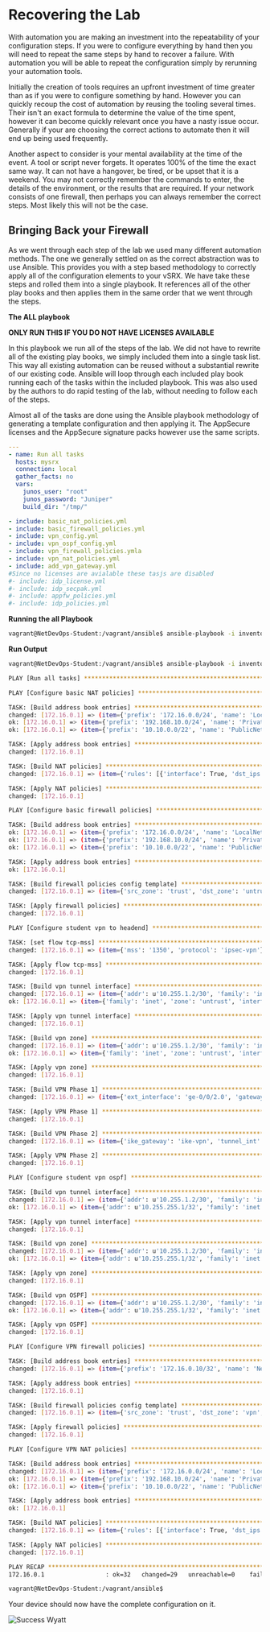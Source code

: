Recovering the Lab
==================

With automation you are making an investment into the repeatability of your configuration steps. If you were to configure everything by hand then you will need to repeat the same steps by hand to recover a failure. With automation you will be able to repeat the configuration simply by rerunning your automation tools.

Initially the creation of tools requires an upfront investment of time greater than as if you were to configure something by hand. However you can quickly recoup the cost of automation by reusing the tooling several times. Their isn't an exact formula to determine the value of the time spent, however it can become quickly relevant once you have a nasty issue occur. Generally if your are choosing the correct actions to automate then it will end up being used frequently.

Another aspect to consider is your mental availability at the time of the event. A tool or script never forgets. It operates 100% of the time the exact same way. It can not have a hangover, be tired, or be upset that it is a weekend. You may not correctly remember the commands to enter, the details of the environment, or the results that are required. If your network consists of one firewall, then perhaps you can always remember the correct steps. Most likely this will not be the case.

Bringing Back your Firewall
---------------------------

As we went through each step of the lab we used many different automation methods. The one we generally settled on as the correct abstraction was to use Ansible. This provides you with a step based methodology to correctly apply all of the configuration elements to your vSRX. We have take these steps and rolled them into a single playbook. It references all of the other play books and then applies them in the same order that we went through the steps.

**The ALL playbook**

**ONLY RUN THIS IF YOU DO NOT HAVE LICENSES AVAILABLE**

In this playbook we run all of the steps of the lab. We did not have to rewrite all of the existing play books, we simply included them into a single task list. This way all existing automation can be reused without a substantial rewrite of our existing code. Ansible will loop through each included play book running each of the tasks within the included playbook. This was also used by the authors to do rapid testing of the lab, without needing to follow each of the steps.

Almost all of the tasks are done using the Ansible playbook methodology of generating a template configuration and then applying it. The AppSecure licenses and the AppSecure signature packs however use the same scripts.

```yaml
---
- name: Run all tasks
  hosts: mysrx
  connection: local
  gather_facts: no
  vars:
    junos_user: "root"
    junos_password: "Juniper"
    build_dir: "/tmp/"

- include: basic_nat_policies.yml
- include: basic_firewall_policies.yml
- include: vpn_config.yml
- include: vpn_ospf_config.yml
- include: vpn_firewall_policies.ymla
- include: vpn_nat_policies.yml
- include: add_vpn_gateway.yml
#Since no licenses are avialable these tasjs are disabled
#- include: idp_license.yml
#- include: idp_secpak.yml
#- include: appfw_policies.yml
#- include: idp_policies.yml
```

**Running the all Playbook**

```bash
vagrant@NetDevOps-Student:/vagrant/ansible$ ansible-playbook -i inventory.yml playbooks/all-nolic.yml
```

**Run Output**

```bash
vagrant@NetDevOps-Student:/vagrant/ansible$ ansible-playbook -i inventory.yml playbooks/all-nolic.yml

PLAY [Run all tasks] **********************************************************

PLAY [Configure basic NAT policies] *******************************************

TASK: [Build address book entries] ********************************************
changed: [172.16.0.1] => (item={'prefix': '172.16.0.0/24', 'name': 'LocalNet'})
ok: [172.16.0.1] => (item={'prefix': '192.168.10.0/24', 'name': 'PrivateNet'})
ok: [172.16.0.1] => (item={'prefix': '10.10.0.0/22', 'name': 'PublicNet'})

TASK: [Apply address book entries] ********************************************
changed: [172.16.0.1]

TASK: [Build NAT policies] ****************************************************
changed: [172.16.0.1] => (item={'rules': [{'interface': True, 'dst_ips': ['0.0.0.0/0'], 'name': 'rule1', 'src_ips': ['172.16.0.0/24']}], 'src_zone': 'trust', 'rule_set': 'fw-nat', 'dst_zone': 'untrust'})

TASK: [Apply NAT policies] ****************************************************
changed: [172.16.0.1]

PLAY [Configure basic firewall policies] **************************************

TASK: [Build address book entries] ********************************************
ok: [172.16.0.1] => (item={'prefix': '172.16.0.0/24', 'name': 'LocalNet'})
ok: [172.16.0.1] => (item={'prefix': '192.168.10.0/24', 'name': 'PrivateNet'})
ok: [172.16.0.1] => (item={'prefix': '10.10.0.0/22', 'name': 'PublicNet'})

TASK: [Apply address book entries] ********************************************
ok: [172.16.0.1]

TASK: [Build firewall policies config template] *******************************
changed: [172.16.0.1] => (item={'src_zone': 'trust', 'dst_zone': 'untrust', 'src_ips': ['LocalNet'], 'action': 'permit', 'dst_ips': ['any'], 'apps': ['any'], 'policy_name': 'Allow_Policy'})

TASK: [Apply firewall policies] ***********************************************
changed: [172.16.0.1]

PLAY [Configure student vpn to headend] ***************************************

TASK: [set flow tcp-mss] ******************************************************
changed: [172.16.0.1] => (item={'mss': '1350', 'protocol': 'ipsec-vpn'})

TASK: [Apply flow tcp-mss] ****************************************************
changed: [172.16.0.1]

TASK: [Build vpn tunnel interface] ********************************************
changed: [172.16.0.1] => (item={'addr': u'10.255.1.2/30', 'family': 'inet', 'hit_protocols': ['ospf', 'bgp'], 'interface': 'st0', 'hit_services': ['ping', 'traceroute'], 'zone': 'vpn', 'addr_type': 'address', 'unit': '1'})
ok: [172.16.0.1] => (item={'family': 'inet', 'zone': 'untrust', 'interface': 'ge-0/0/2', 'hit_services': ['ike', 'ping', 'ssh', 'netconf'], 'addr_type': 'dhcp', 'unit': '0'})

TASK: [Apply vpn tunnel interface] ********************************************
changed: [172.16.0.1]

TASK: [Build vpn zone] ********************************************************
changed: [172.16.0.1] => (item={'addr': u'10.255.1.2/30', 'family': 'inet', 'hit_protocols': ['ospf', 'bgp'], 'interface': 'st0', 'hit_services': ['ping', 'traceroute'], 'zone': 'vpn', 'addr_type': 'address', 'unit': '1'})
ok: [172.16.0.1] => (item={'family': 'inet', 'zone': 'untrust', 'interface': 'ge-0/0/2', 'hit_services': ['ike', 'ping', 'ssh', 'netconf'], 'addr_type': 'dhcp', 'unit': '0'})

TASK: [Apply vpn zone] ********************************************************
changed: [172.16.0.1]

TASK: [Build VPN Phase 1] *****************************************************
changed: [172.16.0.1] => (item={'ext_interface': 'ge-0/0/2.0', 'gateway_ip': '10.10.0.5', 'ike_policy_mode': 'main', 'shared_secret': 'AwesomePassword123', 'ike_policy_proposal': 'standard', 'ike_name': 'ike-vpn', 'ike_policy_name': 'ike-policy1'})

TASK: [Apply VPN Phase 1] *****************************************************
changed: [172.16.0.1]

TASK: [Build VPN Phase 2] *****************************************************
changed: [172.16.0.1] => (item={'ike_gateway': 'ike-vpn', 'tunnel_int': 'st0.1', 'ipsec_policy_mode': 'standard', 'ipsec_policy_name': 'vpn-policy1', 'ipsec_vpn_name': 'ipsec-vpn'})

TASK: [Apply VPN Phase 2] *****************************************************
changed: [172.16.0.1]

PLAY [Configure student vpn ospf] *********************************************

TASK: [Build vpn tunnel interface] ********************************************
changed: [172.16.0.1] => (item={'addr': u'10.255.1.2/30', 'family': 'inet', 'hit_protocols': ['ospf', 'bgp'], 'interface': 'st0', 'hit_services': ['ping', 'traceroute'], 'zone': 'vpn', 'ospf': {'area': '0'}, 'addr_type': 'address', 'unit': '1'})
ok: [172.16.0.1] => (item={'addr': u'10.255.255.1/32', 'family': 'inet', 'interface': 'lo0', 'zone': 'trust', 'ospf': {'passive': True, 'area': '0'}, 'addr_type': 'address', 'unit': '0'})

TASK: [Apply vpn tunnel interface] ********************************************
changed: [172.16.0.1]

TASK: [Build vpn zone] ********************************************************
changed: [172.16.0.1] => (item={'addr': u'10.255.1.2/30', 'family': 'inet', 'hit_protocols': ['ospf', 'bgp'], 'interface': 'st0', 'hit_services': ['ping', 'traceroute'], 'zone': 'vpn', 'ospf': {'area': '0'}, 'addr_type': 'address', 'unit': '1'})
ok: [172.16.0.1] => (item={'addr': u'10.255.255.1/32', 'family': 'inet', 'interface': 'lo0', 'zone': 'trust', 'ospf': {'passive': True, 'area': '0'}, 'addr_type': 'address', 'unit': '0'})

TASK: [Apply vpn zone] ********************************************************
changed: [172.16.0.1]

TASK: [Build vpn OSPF] ********************************************************
changed: [172.16.0.1] => (item={'addr': u'10.255.1.2/30', 'family': 'inet', 'hit_protocols': ['ospf', 'bgp'], 'interface': 'st0', 'hit_services': ['ping', 'traceroute'], 'zone': 'vpn', 'ospf': {'area': '0'}, 'addr_type': 'address', 'unit': '1'})
ok: [172.16.0.1] => (item={'addr': u'10.255.255.1/32', 'family': 'inet', 'interface': 'lo0', 'zone': 'trust', 'ospf': {'passive': True, 'area': '0'}, 'addr_type': 'address', 'unit': '0'})

TASK: [Apply vpn OSPF] ********************************************************
changed: [172.16.0.1]

PLAY [Configure VPN firewall policies] ****************************************

TASK: [Build address book entries] ********************************************
changed: [172.16.0.1] => (item={'prefix': '172.16.0.10/32', 'name': 'NetDevOpsVM'})

TASK: [Apply address book entries] ********************************************
changed: [172.16.0.1]

TASK: [Build firewall policies config template] *******************************
changed: [172.16.0.1] => (item={'src_zone': 'trust', 'dst_zone': 'vpn', 'src_ips': ['NetDevOpsVM'], 'action': 'permit', 'dst_ips': ['PrivateNet'], 'apps': ['junos-http', 'junos-ping', 'junos-ssh', 'junos-https'], 'policy_name': 'Allow_Policy'})

TASK: [Apply firewall policies] ***********************************************
changed: [172.16.0.1]

PLAY [Configure VPN NAT policies] *********************************************

TASK: [Build address book entries] ********************************************
changed: [172.16.0.1] => (item={'prefix': '172.16.0.0/24', 'name': 'LocalNet'})
ok: [172.16.0.1] => (item={'prefix': '192.168.10.0/24', 'name': 'PrivateNet'})
ok: [172.16.0.1] => (item={'prefix': '10.10.0.0/22', 'name': 'PublicNet'})

TASK: [Apply address book entries] ********************************************
ok: [172.16.0.1]

TASK: [Build NAT policies] ****************************************************
changed: [172.16.0.1] => (item={'rules': [{'interface': True, 'dst_ips': ['0.0.0.0/0'], 'name': 'vpnrule', 'src_ips': ['172.16.0.10/32']}], 'src_zone': 'trust', 'rule_set': 'vpn-nat', 'dst_zone': 'vpn'})

TASK: [Apply NAT policies] ****************************************************
changed: [172.16.0.1]

PLAY RECAP ********************************************************************
172.16.0.1                 : ok=32   changed=29   unreachable=0    failed=0

vagrant@NetDevOps-Student:/vagrant/ansible$
```

Your device should now have the complete configuration on it.

![Success Wyatt](https://github.com/JNPRAutomate/AutomationMemes/blob/master/success_wyatt.gif)
